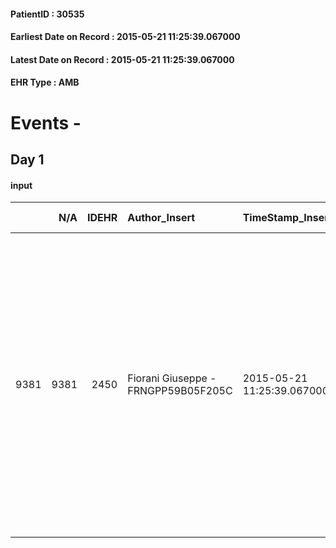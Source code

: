 
#### PatientID : 30535
#### Earliest Date on Record : 2015-05-21 11:25:39.067000
#### Latest Date on Record : 2015-05-21 11:25:39.067000
#### EHR Type : AMB

# Events - 

## Day 1

#### input
|      |    N/A |   IDEHR | Author_Insert                       | TimeStamp_Insert           | EHRType   |   PatientID |   IDDigitalSignDocument | persone_vicine   |   Unnamed: 0_x.1 |   IDANAMNESI_SOCIALE | Patient   | FamigliaAltro   | Paziente_T   | FamigliaAltro_T   |   Non_Rilevabile_x.1 | Note_Non_Rilevabile_x.1   | opt_Problemi   | Note_I                                                                                                                                                                                                                                                                                                                                                                                                                | chk_contr_sintomi   | opt_paziente_a   | opt_famiglia_a   | opt_adeguatezza   | opt_paziente_solo   | ds_note_con                                                                                                                                                                                                                                                                                                                                              | opt_presente_assente   | Presenza_minori   | Caregiver_principale                                                                                 | opt_capacita   | ds_familiari_coinv                                              | opt_necessario   | opt_presente   | opt_risorse_ec   | opt_paziente_psi   | opt_Ins_vol   | opt_paziente_ad   | opt_caregiver_ad   | opt_esenzione   | opt_inv_civile   |   invalidita_perc | Needs     | Domestic partnership   | Fragility                    | opt_disponibilita_f   | opt_indennita_acc   | opt_legge   | opt_famiglia_psi   | opt_disponibilit_paz   |
|-----:|-------:|--------:|:------------------------------------|:---------------------------|:----------|------------:|------------------------:|:-----------------|-----------------:|---------------------:|:----------|:----------------|:-------------|:------------------|---------------------:|:--------------------------|:---------------|:----------------------------------------------------------------------------------------------------------------------------------------------------------------------------------------------------------------------------------------------------------------------------------------------------------------------------------------------------------------------------------------------------------------------|:--------------------|:-----------------|:-----------------|:------------------|:--------------------|:---------------------------------------------------------------------------------------------------------------------------------------------------------------------------------------------------------------------------------------------------------------------------------------------------------------------------------------------------------|:-----------------------|:------------------|:-----------------------------------------------------------------------------------------------------|:---------------|:----------------------------------------------------------------|:-----------------|:---------------|:-----------------|:-------------------|:--------------|:------------------|:-------------------|:----------------|:-----------------|------------------:|:----------|:-----------------------|:-----------------------------|:----------------------|:--------------------|:------------|:-------------------|:-----------------------|
| 9381 |   9381 |    2450 | Fiorani Giuseppe - FRNGPP59B05F205C | 2015-05-21 11:25:39.067000 | AMB       |       30535 |                   75086 | N/A              |             1029 |                  656 | No#0      | Si#1            | No#0         | Si#1              |                    0 | NR                        | Si#1           | Pz non informato della diagnosi oncologica(ricoverato da tre anni in Comunit√† Protetta per pz con sofferenze psichiatriche a Cantello,Varese).La sorella Antonella √® informata della diagnosi e della prognosi severa.I genitori del pz,tra di loro separati da decenni,non sono a conoscenza della malattia oncologica(la psicologa del CPS di Rozzano sta cercando di prepararli alla comunicazione di gravit√†). | controllo sintomi#0 | Indefinite#2     | Congruenti#1     | Da valutare#2     | No#0                | Il pz √® ricoverato dal mese di novembre del 2011 presso una comunit√† protetta di Cantello,in provincia di varese,per grave disabilit√† psichica,connessa a schizofrenia di tipo disorganizzato ed √® seguito nelle 24 ore,pur in un ambito di relativa autonomia:il pz √® autonomo e ben inserito nel contesto sia di comunit√† protetta che cittadino | Presente#1             | No#0              | La sorella Antonella √® la figura di riferimento sia per il pz che per gli operatori della comunit√† | Adeguato#0     | Non identificabili altri familiari per eventuale coinvolgimento | No#0             | No#0           | Da valutare#2    | No#0               | No#0          | Problematica#0    | Totale#2           | No#0            | Si#1             |               100 | Clinici#0 | Altro#4                | sovraccarico assistenziale#4 | No#0                  | Si#1                | No#0        | S√¨#1              | No#0                   |



